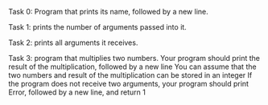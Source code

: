 Task 0: Program that prints its name, followed by a new line.



Task 1: prints the number of arguments passed into it.



Task 2: prints all arguments it receives.



Task 3: program that multiplies two numbers.
Your program should print the result of the multiplication, followed by a new line
You can assume that the two numbers and result of the multiplication can be stored in an integer
If the program does not receive two arguments, your program should print Error, followed by a new line, and return 1
